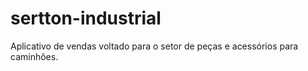 # sertton-industrial
Aplicativo de vendas voltado para o setor de peças e acessórios para caminhões.
